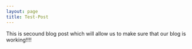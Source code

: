 ```yaml
---
layout: page
title: Test-Post
---
```


This is secound blog post which will allow us to make sure that our blog is working!!!!
